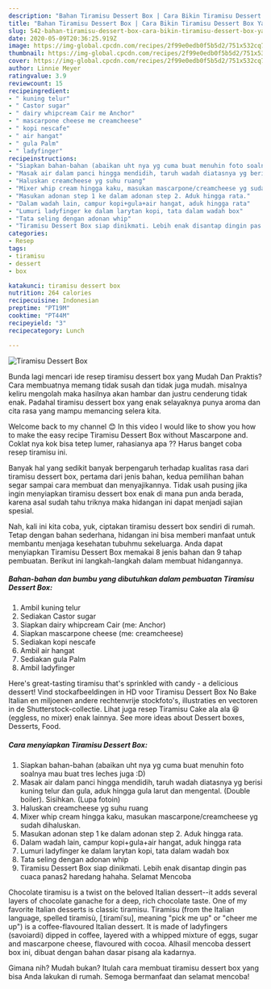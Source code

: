 ```yaml
---
description: "Bahan Tiramisu Dessert Box | Cara Bikin Tiramisu Dessert Box Yang Menggugah Selera"
title: "Bahan Tiramisu Dessert Box | Cara Bikin Tiramisu Dessert Box Yang Menggugah Selera"
slug: 542-bahan-tiramisu-dessert-box-cara-bikin-tiramisu-dessert-box-yang-menggugah-selera
date: 2020-05-09T20:36:25.919Z
image: https://img-global.cpcdn.com/recipes/2f99e0edb0f5b5d2/751x532cq70/tiramisu-dessert-box-foto-resep-utama.jpg
thumbnail: https://img-global.cpcdn.com/recipes/2f99e0edb0f5b5d2/751x532cq70/tiramisu-dessert-box-foto-resep-utama.jpg
cover: https://img-global.cpcdn.com/recipes/2f99e0edb0f5b5d2/751x532cq70/tiramisu-dessert-box-foto-resep-utama.jpg
author: Linnie Meyer
ratingvalue: 3.9
reviewcount: 15
recipeingredient:
- " kuning telur"
- " Castor sugar"
- " dairy whipcream Cair me Anchor"
- " mascarpone cheese me creamcheese"
- " kopi nescafe"
- " air hangat"
- " gula Palm"
- " ladyfinger"
recipeinstructions:
- "Siapkan bahan-bahan (abaikan uht nya yg cuma buat menuhin foto soalnya mau buat tres leches juga :D)"
- "Masak air dalam panci hingga mendidih, taruh wadah diatasnya yg berisi kuning telur dan gula, aduk hingga gula larut dan mengental. (Double boiler). Sisihkan. (Lupa fotoin)"
- "Haluskan creamcheese yg suhu ruang"
- "Mixer whip cream hingga kaku, masukan mascarpone/creamcheese yg sudah dihaluskan."
- "Masukan adonan step 1 ke dalam adonan step 2. Aduk hingga rata."
- "Dalam wadah lain, campur kopi+gula+air hangat, aduk hingga rata"
- "Lumuri ladyfinger ke dalam larytan kopi, tata dalam wadah box"
- "Tata seling dengan adonan whip"
- "Tiramisu Dessert Box siap dinikmati. Lebih enak disantap dingin pas cuaca panas2 haredang hahaha. Selamat Mencoba"
categories:
- Resep
tags:
- tiramisu
- dessert
- box

katakunci: tiramisu dessert box 
nutrition: 264 calories
recipecuisine: Indonesian
preptime: "PT19M"
cooktime: "PT44M"
recipeyield: "3"
recipecategory: Lunch

---
```



![Tiramisu Dessert Box](https://img-global.cpcdn.com/recipes/2f99e0edb0f5b5d2/751x532cq70/tiramisu-dessert-box-foto-resep-utama.jpg)

Bunda lagi mencari ide resep tiramisu dessert box yang Mudah Dan Praktis? Cara membuatnya memang tidak susah dan tidak juga mudah. misalnya keliru mengolah maka hasilnya akan hambar dan justru cenderung tidak enak. Padahal tiramisu dessert box yang enak selayaknya punya aroma dan cita rasa yang mampu memancing selera kita.

Welcome back to my channel 😊 In this video I would like to show you how to make the easy recipe Tiramisu Dessert Box without Mascarpone and. Coklat nya kok bisa tetep lumer, rahasianya apa ?? Harus banget coba resep tiramisu ini.

Banyak hal yang sedikit banyak berpengaruh terhadap kualitas rasa dari tiramisu dessert box, pertama dari jenis bahan, kedua pemilihan bahan segar sampai cara membuat dan menyajikannya. Tidak usah pusing jika ingin menyiapkan tiramisu dessert box enak di mana pun anda berada, karena asal sudah tahu triknya maka hidangan ini dapat menjadi sajian spesial.


Nah, kali ini kita coba, yuk, ciptakan tiramisu dessert box sendiri di rumah. Tetap dengan bahan sederhana, hidangan ini bisa memberi manfaat untuk membantu menjaga kesehatan tubuhmu sekeluarga. Anda dapat menyiapkan Tiramisu Dessert Box memakai 8 jenis bahan dan 9 tahap pembuatan. Berikut ini langkah-langkah dalam membuat hidangannya.

<!--inarticleads1-->

##### Bahan-bahan dan bumbu yang dibutuhkan dalam pembuatan Tiramisu Dessert Box:

1. Ambil  kuning telur
1. Sediakan  Castor sugar
1. Siapkan  dairy whipcream Cair (me: Anchor)
1. Siapkan  mascarpone cheese (me: creamcheese)
1. Sediakan  kopi nescafe
1. Ambil  air hangat
1. Sediakan  gula Palm
1. Ambil  ladyfinger


Here&#39;s great-tasting tiramisu that&#39;s sprinkled with candy - a delicious dessert! Vind stockafbeeldingen in HD voor Tiramisu Dessert Box No Bake Italian en miljoenen andere rechtenvrije stockfoto&#39;s, illustraties en vectoren in de Shutterstock-collectie. Lihat juga resep Tiramisu Cake ala ala 😆 (eggless, no mixer) enak lainnya. See more ideas about Dessert boxes, Desserts, Food. 

<!--inarticleads2-->

##### Cara menyiapkan Tiramisu Dessert Box:

1. Siapkan bahan-bahan (abaikan uht nya yg cuma buat menuhin foto soalnya mau buat tres leches juga :D)
1. Masak air dalam panci hingga mendidih, taruh wadah diatasnya yg berisi kuning telur dan gula, aduk hingga gula larut dan mengental. (Double boiler). Sisihkan. (Lupa fotoin)
1. Haluskan creamcheese yg suhu ruang
1. Mixer whip cream hingga kaku, masukan mascarpone/creamcheese yg sudah dihaluskan.
1. Masukan adonan step 1 ke dalam adonan step 2. Aduk hingga rata.
1. Dalam wadah lain, campur kopi+gula+air hangat, aduk hingga rata
1. Lumuri ladyfinger ke dalam larytan kopi, tata dalam wadah box
1. Tata seling dengan adonan whip
1. Tiramisu Dessert Box siap dinikmati. Lebih enak disantap dingin pas cuaca panas2 haredang hahaha. Selamat Mencoba


Chocolate tiramisu is a twist on the beloved Italian dessert--it adds several layers of chocolate ganache for a deep, rich chocolate taste. One of my favorite Italian desserts is classic tiramisu. Tiramisu (from the Italian language, spelled tiramisù, [ˌtiramiˈsu], meaning &#34;pick me up&#34; or &#34;cheer me up&#34;) is a coffee-flavoured Italian dessert. It is made of ladyfingers (savoiardi) dipped in coffee, layered with a whipped mixture of eggs, sugar and mascarpone cheese, flavoured with cocoa. Alhasil mencoba dessert box ini, dibuat dengan bahan dasar pisang ala kadarnya. 

Gimana nih? Mudah bukan? Itulah cara membuat tiramisu dessert box yang bisa Anda lakukan di rumah. Semoga bermanfaat dan selamat mencoba!
